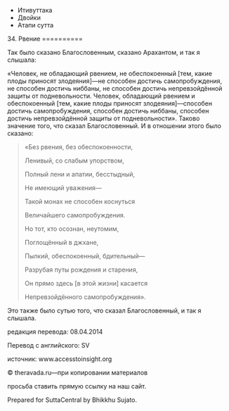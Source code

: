 









* Итивуттака
* Двойки
* Атапи сутта


34\. Рвение
\=\=\=\=\=\=\=\=\=\=



Так было сказано Благословенным, сказано Арахантом, и так я слышала:


«Человек, не обладающий рвением, не обеспокоенный \[тем, какие плоды приносят злодеяния\]—не способен достичь самопробуждения, не способен достичь ниббаны, не способен достичь непревзойдённой защиты от подневольности\. Человек, обладающий рвением и обеспокоенный \[тем, какие плоды приносят злодеяния\]—способен достичь самопробуждения, способен достичь ниббаны, способен достичь непревзойдённой защиты от подневольности»\. Таково значение того, что сказал Благословенный\. И в отношении этого было сказано:



> «Без рвения, без обеспокоенности,  
> 
> Ленивый, со слабым упорством,  
> 
> Полный лени и апатии, бесстыдный,  
> 
> Не имеющий уважения—  
> 
> Такой монах не способен коснуться  
> 
> Величайшего самопробуждения\.
> 
> 
> Но тот, кто осознан, неутомим,  
> 
> Поглощённый в джхане,  
> 
> Пылкий, обеспокоенный, бдительный—  
> 
> Разрубая путы рождения и старения,  
> 
> Он прямо здесь \[в этой жизни\] касается  
> 
> Непревзойдённого самопробуждения»\.


Это также было сутью того, что сказал Благословенный, и так я слышала\.



редакция перевода: 08\.04\.2014


Перевод с английского: SV


источник: www\.accesstoinsight\.org


© theravada\.ru—при копировании материалов


просьба ставить прямую ссылку на наш сайт\.


Prepared for SuttaCentral by Bhikkhu Sujato\.






